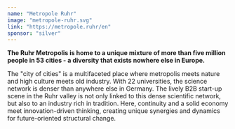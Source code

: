 ```yaml
---
name: "Metropole Ruhr"
image: "metropole-ruhr.svg"
link: "https://metropole.ruhr/en"
sponsor: "silver"
---
```


**The Ruhr Metropolis is home to a unique mixture of more than five million people in 53 cities - a diversity that exists nowhere else in Europe.**

The "city of cities" is a multifaceted place where metropolis meets nature and high culture meets old industry. With 22 universities, the science network is denser than anywhere else in Germany. The lively B2B start-up scene in the Ruhr valley is not only linked to this dense scientific network, but also to an industry rich in tradition. Here, continuity and a solid economy meet innovation-driven thinking, creating unique synergies and dynamics for future-oriented structural change.
